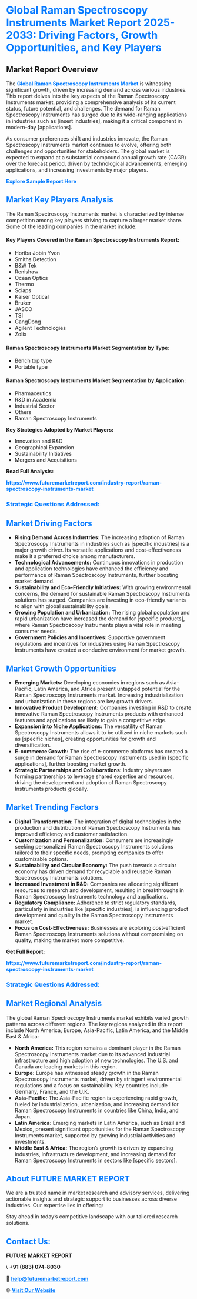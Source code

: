 <h1 style="color: #007BFF;">Global Raman Spectroscopy Instruments Market Report 2025-2033: Driving Factors, Growth Opportunities, and Key Players</h1>

<section id="overview">
<h2>Market Report Overview</h2>
<p>The <a href="https://www.futuremarketreport.com/industry-report/raman-spectroscopy-instruments-market" style="color: #007BFF; text-decoration: none;"><strong>Global Raman Spectroscopy Instruments Market</strong></a> is witnessing significant growth, driven by increasing demand across various industries. This report delves into the key aspects of the Raman Spectroscopy Instruments market, providing a comprehensive analysis of its current status, future potential, and challenges. The demand for Raman Spectroscopy Instruments has surged due to its wide-ranging applications in industries such as [insert industries], making it a critical component in modern-day [applications].</p>
<p>As consumer preferences shift and industries innovate, the Raman Spectroscopy Instruments market continues to evolve, offering both challenges and opportunities for stakeholders. The global market is expected to expand at a substantial compound annual growth rate (CAGR) over the forecast period, driven by technological advancements, emerging applications, and increasing investments by major players.</p>
</section>

<section id="overview">
<p><a href="https://www.futuremarketreport.com/request-sample/reportId=112698" style="color: #007BFF; text-decoration: none;"><strong>Explore Sample Report Here</strong></a></p>
</section>

<section id="key-players">
<h2 style="color: #007BFF;">Market Key Players Analysis</h2>
<p>The Raman Spectroscopy Instruments market is characterized by intense competition among key players striving to capture a larger market share. Some of the leading companies in the market include:</p>
<h4>Key Players Covered in the Raman Spectroscopy Instruments Report:</h4>
<ul><li>Horiba Jobin Yvon</li><li>Smiths Detection</li><li>B&amp;W Tek</li><li>Renishaw</li><li>Ocean Optics</li><li>Thermo</li><li>Sciaps</li><li>Kaiser Optical</li><li>Bruker</li><li>JASCO</li><li>TSI</li><li>GangDong</li><li>Agilent Technologies</li><li>Zolix</li></ul>
<h4>Raman Spectroscopy Instruments Market Segmentation by Type:</h4>
<ul><li>Bench top type</li><li>Portable type</li></ul>

<h4>Raman Spectroscopy Instruments Market Segmentation by Application:</h4>
<ul><li>Pharmaceutics</li><li>R&amp;D in Academia</li><li>Industrial Sector</li><li>Others</li><li>Raman Spectroscopy Instruments</li></ul>
<p><strong>Key Strategies Adopted by Market Players:</strong></p>
<ul>
<li>Innovation and R&D</li>
<li>Geographical Expansion</li>
<li>Sustainability Initiatives</li>
<li>Mergers and Acquisitions</li>
</ul>
</section>

<section>
<p><strong>Read Full Analysis: </strong></p><a href="https://www.futuremarketreport.com/industry-report/raman-spectroscopy-instruments-market" style="color: #007BFF; text-decoration: none;"><strong>https://www.futuremarketreport.com/industry-report/raman-spectroscopy-instruments-market</strong></a>
<h3 style="color: #007BFF;">Strategic Questions Addressed:</h3>
</section>

<section id="driving-factors">
<h2 style="color: #007BFF;">Market Driving Factors</h2>
<ul>
<li><strong>Rising Demand Across Industries:</strong> The increasing adoption of Raman Spectroscopy Instruments in industries such as [specific industries] is a major growth driver. Its versatile applications and cost-effectiveness make it a preferred choice among manufacturers.</li>
<li><strong>Technological Advancements:</strong> Continuous innovations in production and application technologies have enhanced the efficiency and performance of Raman Spectroscopy Instruments, further boosting market demand.</li>
<li><strong>Sustainability and Eco-Friendly Initiatives:</strong> With growing environmental concerns, the demand for sustainable Raman Spectroscopy Instruments solutions has surged. Companies are investing in eco-friendly variants to align with global sustainability goals.</li>
<li><strong>Growing Population and Urbanization:</strong> The rising global population and rapid urbanization have increased the demand for [specific products], where Raman Spectroscopy Instruments plays a vital role in meeting consumer needs.</li>
<li><strong>Government Policies and Incentives:</strong> Supportive government regulations and incentives for industries using Raman Spectroscopy Instruments have created a conducive environment for market growth.</li>
</ul>
</section>

<section id="growth-opportunities">
<h2 style="color: #007BFF;">Market Growth Opportunities</h2>
<ul>
<li><strong>Emerging Markets:</strong> Developing economies in regions such as Asia-Pacific, Latin America, and Africa present untapped potential for the Raman Spectroscopy Instruments market. Increasing industrialization and urbanization in these regions are key growth drivers.</li>
<li><strong>Innovative Product Development:</strong> Companies investing in R&D to create innovative Raman Spectroscopy Instruments products with enhanced features and applications are likely to gain a competitive edge.</li>
<li><strong>Expansion into Niche Applications:</strong> The versatility of Raman Spectroscopy Instruments allows it to be utilized in niche markets such as [specific niches], creating opportunities for growth and diversification.</li>
<li><strong>E-commerce Growth:</strong> The rise of e-commerce platforms has created a surge in demand for Raman Spectroscopy Instruments used in [specific applications], further boosting market growth.</li>
<li><strong>Strategic Partnerships and Collaborations:</strong> Industry players are forming partnerships to leverage shared expertise and resources, driving the development and adoption of Raman Spectroscopy Instruments products globally.</li>
</ul>
</section>

<section id="trending-factors">
<h2 style="color: #007BFF;">Market Trending Factors</h2>
<ul>
<li><strong>Digital Transformation:</strong> The integration of digital technologies in the production and distribution of Raman Spectroscopy Instruments has improved efficiency and customer satisfaction.</li>
<li><strong>Customization and Personalization:</strong> Consumers are increasingly seeking personalized Raman Spectroscopy Instruments solutions tailored to their specific needs, prompting companies to offer customizable options.</li>
<li><strong>Sustainability and Circular Economy:</strong> The push towards a circular economy has driven demand for recyclable and reusable Raman Spectroscopy Instruments solutions.</li>
<li><strong>Increased Investment in R&D:</strong> Companies are allocating significant resources to research and development, resulting in breakthroughs in Raman Spectroscopy Instruments technology and applications.</li>
<li><strong>Regulatory Compliance:</strong> Adherence to strict regulatory standards, particularly in industries like [specific industries], is influencing product development and quality in the Raman Spectroscopy Instruments market.</li>
<li><strong>Focus on Cost-Effectiveness:</strong> Businesses are exploring cost-efficient Raman Spectroscopy Instruments solutions without compromising on quality, making the market more competitive.</li>
</ul>
</section>

<section>
<p><strong>Get Full Report: </strong></p><a href="https://www.futuremarketreport.com/industry-report/raman-spectroscopy-instruments-market" style="color: #007BFF; text-decoration: none;"><strong>https://www.futuremarketreport.com/industry-report/raman-spectroscopy-instruments-market</strong></a>
<h3 style="color: #007BFF;">Strategic Questions Addressed:</h3>
</section>


<section id="regional-analysis">
<h2 style="color: #007BFF;">Market Regional Analysis</h2>
<p>The global Raman Spectroscopy Instruments market exhibits varied growth patterns across different regions. The key regions analyzed in this report include North America, Europe, Asia-Pacific, Latin America, and the Middle East & Africa:</p>
<ul>
<li><strong>North America:</strong> This region remains a dominant player in the Raman Spectroscopy Instruments market due to its advanced industrial infrastructure and high adoption of new technologies. The U.S. and Canada are leading markets in this region.</li>
<li><strong>Europe:</strong> Europe has witnessed steady growth in the Raman Spectroscopy Instruments market, driven by stringent environmental regulations and a focus on sustainability. Key countries include Germany, France, and the U.K.</li>
<li><strong>Asia-Pacific:</strong> The Asia-Pacific region is experiencing rapid growth, fueled by industrialization, urbanization, and increasing demand for Raman Spectroscopy Instruments in countries like China, India, and Japan.</li>
<li><strong>Latin America:</strong> Emerging markets in Latin America, such as Brazil and Mexico, present significant opportunities for the Raman Spectroscopy Instruments market, supported by growing industrial activities and investments.</li>
<li><strong>Middle East & Africa:</strong> The region’s growth is driven by expanding industries, infrastructure development, and increasing demand for Raman Spectroscopy Instruments in sectors like [specific sectors].</li>
</ul>
</section>

<footer>
<h2 style="color: #007BFF;">About FUTURE MARKET REPORT</h2>
<p>We are a trusted name in market research and advisory services, delivering actionable insights and strategic support to businesses across diverse industries. Our expertise lies in offering:</p>

<p>Stay ahead in today’s competitive landscape with our tailored research solutions.</p>

<h2 style="color: #007BFF;">Contact Us:</h2>
<p><strong>FUTURE MARKET REPORT</strong></p>
<p>📞 <strong>+91 (883) 074-8030</strong></p>
<p>📧 <strong><a href="mailto:help@futuremarketreport.com" style="color: #007BFF;">help@futuremarketreport.com</a></strong></p>
<p>🌐 <strong><a href="https://www.futuremarketreport.com/" style="color: #007BFF;">Visit Our Website</a></strong></p>
</footer>